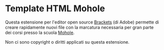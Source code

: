 Template HTML Mohole
====================

Questa estensione per l'editor open source [Brackets](http://brackets.io/) (di Adobe) permette di creare rapidamente nuovi file con la marcatura necessaria per gran parte dei corsi presso la scuola [Mohole](http://scuola.mohole.it/).

Non ci sono copyright o diritti applicati su questa estensione.